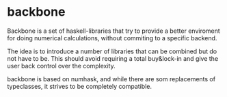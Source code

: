 # backbone
Backbone is a set of haskell-libraries that try to provide a better enviroment for doing numerical calculations, without commiting to a specific backend.

The idea is to introduce a number of libraries that can be combined but do not have to be. This should avoid requiring a total buy&lock-in and give the user back control over the complexity.

backbone is based on numhask, and while there are som replacements of typeclasses, it strives to be completely compatible.
